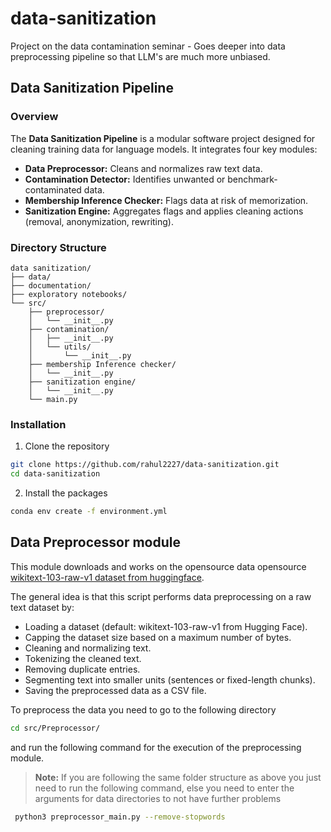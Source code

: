 # data-sanitization
Project on the data contamination seminar - Goes deeper into data preprocessing pipeline so that LLM's are much more unbiased.

## Data Sanitization Pipeline

### Overview
The **Data Sanitization Pipeline** is a modular software project designed for cleaning training data for language models. It integrates four key modules:
- **Data Preprocessor:** Cleans and normalizes raw text data.
- **Contamination Detector:** Identifies unwanted or benchmark-contaminated data.
- **Membership Inference Checker:** Flags data at risk of memorization.
- **Sanitization Engine:** Aggregates flags and applies cleaning actions (removal, anonymization, rewriting).

### Directory Structure
```tree
data sanitization/
├── data/
├── documentation/
├── exploratory notebooks/
└── src/
    ├── preprocessor/
    │   └── __init__.py
    ├── contamination/
    │   ├── __init__.py
    │   └── utils/
    │       └── __init__.py
    ├── membership Inference checker/
    │   └── __init__.py
    ├── sanitization engine/
    │   └── __init__.py
    └── main.py
```

### Installation
1. Clone the repository
```bash
git clone https://github.com/rahul2227/data-sanitization.git
cd data-sanitization
```

2. Install the packages
```bash
conda env create -f environment.yml 
```

## Data Preprocessor module

This module downloads and works on the opensource data opensource [wikitext-103-raw-v1 dataset from huggingface](https://huggingface.co/datasets/iohadrubin/wikitext-103-raw-v1).

The general idea is that this script performs data preprocessing on a raw text dataset by:
  - Loading a dataset (default: wikitext-103-raw-v1 from Hugging Face).
  - Capping the dataset size based on a maximum number of bytes.
  - Cleaning and normalizing text.
  - Tokenizing the cleaned text.
  - Removing duplicate entries.
  - Segmenting text into smaller units (sentences or fixed-length chunks).
  - Saving the preprocessed data as a CSV file.

To preprocess the data you need to go to the following directory
```bash
cd src/Preprocessor/
```

and run the following command for the execution of the preprocessing module. 

> **Note:** If you are following the same folder structure as above you just need to run the following command, else you need to enter the arguments for data directories to not have 
> further problems

```bash
 python3 preprocessor_main.py --remove-stopwords
```

